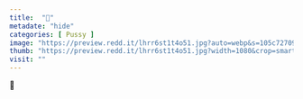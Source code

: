 ```yaml
---
title:  "💋"
metadate: "hide"
categories: [ Pussy ]
image: "https://preview.redd.it/lhrr6st1t4o51.jpg?auto=webp&s=105c72709d45262c766438b1ee251bef11df8ae6"
thumb: "https://preview.redd.it/lhrr6st1t4o51.jpg?width=1080&crop=smart&auto=webp&s=8c684c1d14882e8a90cc82696531c82ded90d6dc"
visit: ""
---
```

💋
